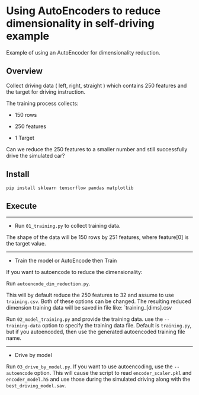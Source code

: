 # Using AutoEncoders to reduce dimensionality in self-driving example

Example of using an AutoEncoder for dimensionality reduction.

## Overview

Collect driving data ( left, right, straight ) which contains 250 features and the target for driving instruction.

The training process collects:

* 150 rows

* 250 features

* 1 Target

Can we reduce the 250 features to a smaller number and still successfully drive the simulated car?

## Install

```shell
pip install sklearn tensorflow pandas matplotlib
```

## Execute

---
* Run `01_training.py` to collect training data.

The shape of the data will be 150 rows by 251 features, where feature[0] is the target value.

---

* Train the model or AutoEncode then Train

If you want to autoencode to reduce the dimensionality:

Run `autoencode_dim_reduction.py`.

This will by default reduce the 250 features to 32 and assume to use `training.csv`.  Both of these options can be changed.  The resulting reduced dimension training data will be saved in file like: `training_[dims].csv

Run `02_model_training.py` and provide the training data.  use the `--training-data` option to specify the training data file.  Default is `training.py`, but if you autoencoded, then use the generated autoencoded training file name.

---

* Drive by model

Run `03_drive_by_model.py`.  If you want to use autoencoding, use the `--autoencode` option.  This will cause the script to read `encoder_scaler.pkl` and `encoder_model.h5` and use those during the simulated driving along with the `best_driving_model.sav`.



